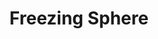 ---
title: "Freezing Sphere"
permalink: /spells/freezing-sphere/
tags:
  - Spell
  - 6th Level
  - Evocation
  - Damage
  - Cold
available_for:
  - Wizard
level: "6th Level"
school: "Evocation"
range: "300 ft"
area: "60 ft"
shape: "Sphere"
comp:
  - V
  - S
  - M
material: "a small crystal sphere."
attack: "CON Save"
effect: "Cold"
description: |
  A frigid globe of cold energy streaks from your fingertips to a point of your choice within range, where it explodes in a 60-foot-radius sphere. Each creature within the area must make a constitution saving throw. On a failed save, a creature takes 10d6 cold damage. On a successful save, it takes half as much damage.

  If the globe strikes a body of water or a liquid that is principally water (not including water-based creatures), it freezes the liquid to a depth of 6 inches over an area 30 feet square. This ice lasts for 1 minute. Creatures that were swimming on the surface of frozen water are trapped in the ice. A trapped creature can use an action to make a Strength check against your spell save DC to break free.

  You can refrain from firing the globe after completing the spell, if you wish. A small globe about the size of a sling stone, cool to the touch, appears in your hand. At any time, you or a creature you give the globe to can throw the globe (to a range of 40 feet) or hurl it with a sling (to the sling's normal range). It shatters on impact, with the same effect as the normal casting of the spell. You can also set the globe down without shattering it. After 1 minute, if the globe hasn't already shattered, it explodes.

  **At higher levels.** When you cast this spell using a spell slot of 7th level or higher, the damage increases by 1d6 for each slot level above 6th.
excerpt: "A frigid globe of cold energy streaks from your fingertips to a point of your choice within range, where it explodes in a 60-foot-radius sphere."
source: "Basic Rules"
---